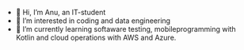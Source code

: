 - 👋 Hi, I’m Anu, an IT-student
- 👀 I’m interested in coding and data engineering
- 🌱 I’m currently learning softaware testing, mobileprogramming with Kotlin and cloud operations with AWS and Azure.


<!---
anukaar/anukaar is a ✨ special ✨ repository because its `README.md` (this file) appears on your GitHub profile.
You can click the Preview link to take a look at your changes.
--->
